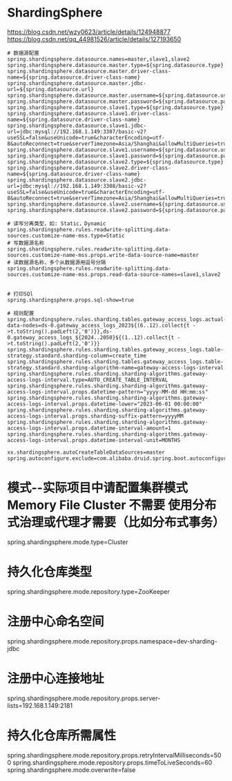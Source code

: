 # ShardingSphere

https://blog.csdn.net/wzy0623/article/details/124948877
https://blog.csdn.net/qq_44981526/article/details/127193650


```
# 数据源配置
spring.shardingsphere.datasource.names=master,slave1,slave2
spring.shardingsphere.datasource.master.type=${spring.datasource.type}
spring.shardingsphere.datasource.master.driver-class-name=${spring.datasource.driver-class-name}
spring.shardingsphere.datasource.master.jdbc-url=${spring.datasource.url}
spring.shardingsphere.datasource.master.username=${spring.datasource.username}
spring.shardingsphere.datasource.master.password=${spring.datasource.password}
spring.shardingsphere.datasource.slave1.type=${spring.datasource.type}
spring.shardingsphere.datasource.slave1.driver-class-name=${spring.datasource.driver-class-name}
spring.shardingsphere.datasource.slave1.jdbc-url=jdbc:mysql://192.168.1.149:3307/basic-v2?useSSL=false&useUnicode=true&characterEncoding=utf-8&autoReconnect=true&serverTimezone=Asia/Shanghai&allowMultiQueries=true
spring.shardingsphere.datasource.slave1.username=${spring.datasource.username}
spring.shardingsphere.datasource.slave1.password=${spring.datasource.password}
spring.shardingsphere.datasource.slave2.type=${spring.datasource.type}
spring.shardingsphere.datasource.slave2.driver-class-name=${spring.datasource.driver-class-name}
spring.shardingsphere.datasource.slave2.jdbc-url=jdbc:mysql://192.168.1.149:3308/basic-v2?useSSL=false&useUnicode=true&characterEncoding=utf-8&autoReconnect=true&serverTimezone=Asia/Shanghai&allowMultiQueries=true
spring.shardingsphere.datasource.slave2.username=${spring.datasource.username}
spring.shardingsphere.datasource.slave2.password=${spring.datasource.password}

# 读写分离类型，如: Static，Dynamic
spring.shardingsphere.rules.readwrite-splitting.data-sources.customize-name-mss.type=Static
# 写数据源名称
spring.shardingsphere.rules.readwrite-splitting.data-sources.customize-name-mss.props.write-data-source-name=master
# 读数据源名称，多个从数据源用逗号分隔
spring.shardingsphere.rules.readwrite-splitting.data-sources.customize-name-mss.props.read-data-source-names=slave1,slave2
 
 
# 打印SQl
spring.shardingsphere.props.sql-show=true

# 规则配置
spring.shardingsphere.rules.sharding.tables.gateway_access_logs.actual-data-nodes=ds-0.gateway_access_logs_2023${(6..12).collect{t ->t.toString().padLeft(2,'0')}},ds-0.gateway_access_logs_${2024..2050}${(1..12).collect{t ->t.toString().padLeft(2,'0')}}
spring.shardingsphere.rules.sharding.tables.gateway_access_logs.table-strategy.standard.sharding-column=create_time
spring.shardingsphere.rules.sharding.tables.gateway_access_logs.table-strategy.standard.sharding-algorithm-name=gateway-access-logs-interval
spring.shardingsphere.rules.sharding.sharding-algorithms.gateway-access-logs-interval.type=AUTO_CREATE_TABLE_INTERVAL
spring.shardingsphere.rules.sharding.sharding-algorithms.gateway-access-logs-interval.props.datetime-pattern="yyyy-MM-dd HH:mm:ss"
spring.shardingsphere.rules.sharding.sharding-algorithms.gateway-access-logs-interval.props.datetime-lower="2023-06-01 00:00:00"
spring.shardingsphere.rules.sharding.sharding-algorithms.gateway-access-logs-interval.props.sharding-suffix-pattern=yyyyMM
spring.shardingsphere.rules.sharding.sharding-algorithms.gateway-access-logs-interval.props.datetime-interval-amount=1
spring.shardingsphere.rules.sharding.sharding-algorithms.gateway-access-logs-interval.props.datetime-interval-unit=MONTHS

xx.shardingsphere.autoCreateTableDataSources=master
spring.autoconfigure.exclude=com.alibaba.druid.spring.boot.autoconfigure.DruidDataSourceAutoConfigure,org.apache.shardingsphere.spring.boot.ShardingSphereAutoConfiguration
```



# 模式--实际项目中请配置集群模式Memory File Cluster 不需要 使用分布式治理或代理才需要（比如分布式事务）
spring.shardingsphere.mode.type=Cluster
# 持久化仓库类型
spring.shardingsphere.mode.repository.type=ZooKeeper
# 注册中心命名空间
spring.shardingsphere.mode.repository.props.namespace=dev-sharding-jdbc
# 注册中心连接地址
spring.shardingsphere.mode.repository.props.server-lists=192.168.1.149:2181
# 持久化仓库所需属性
spring.shardingsphere.mode.repository.props.retryIntervalMilliseconds=500
spring.shardingsphere.mode.repository.props.timeToLiveSeconds=60
spring.shardingsphere.mode.overwrite=false